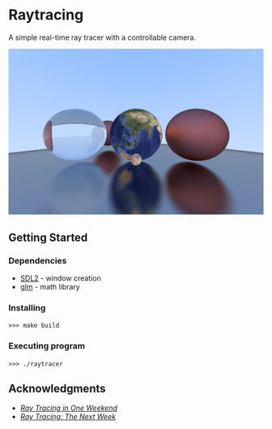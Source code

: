 # Raytracing

A simple real-time ray tracer with a controllable camera.

![demo image](demo_light.png)

## Getting Started

### Dependencies
* [SDL2](https://www.libsdl.org/) - window creation
* [glm](https://github.com/g-truc/glm) - math library

### Installing
```
>>> make build
```

### Executing program
```
>>> ./raytracer
```

## Acknowledgments
* [_Ray Tracing in One Weekend_](https://raytracing.github.io/books/RayTracingInOneWeekend.html)
* [_Ray Tracing: The Next Week_](https://raytracing.github.io/books/RayTracingTheNextWeek.html)